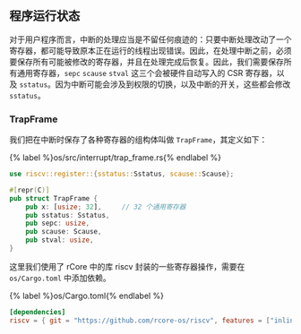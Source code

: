 ## 程序运行状态

对于用户程序而言，中断的处理应当是不留任何痕迹的：只要中断处理改动了一个寄存器，都可能导致原本正在运行的线程出现错误。因此，在处理中断之前，必须要保存所有可能被修改的寄存器，并且在处理完成后恢复。因此，我们需要保存所有通用寄存器，`sepc` `scause` `stval` 这三个会被硬件自动写入的 CSR 寄存器，以及 `sstatus`。因为中断可能会涉及到权限的切换，以及中断的开关，这些都会修改 `sstatus`。

### TrapFrame

我们把在中断时保存了各种寄存器的组构体叫做 `TrapFrame`，其定义如下：

{% label %}os/src/interrupt/trap_frame.rs{% endlabel %}
```rust
use riscv::register::{sstatus::Sstatus, scause::Scause};

#[repr(C)]
pub struct TrapFrame {
    pub x: [usize; 32],     // 32 个通用寄存器
    pub sstatus: Sstatus,
    pub sepc: usize,
    pub scause: Scause,
    pub stval: usize,
}
```

这里我们使用了 rCore 中的库 riscv 封装的一些寄存器操作，需要在 `os/Cargo.toml` 中添加依赖。

{% label %}os/Cargo.toml{% endlabel %}
```toml
[dependencies]
riscv = { git = "https://github.com/rcore-os/riscv", features = ["inline-asm"] }
```